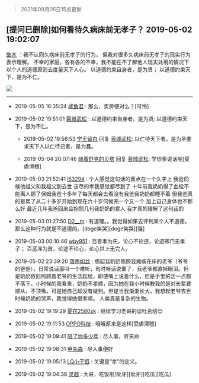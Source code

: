> 2021年09月05日15点更新
<link rel="stylesheet" href="https://cdn.jsdelivr.net/gh/taotie6/sampleJSON@main/css/photo_show.css">


 ## [提问已删除]如何看待久病床前无孝子？ 2019-05-02 19:02:07

 [㪚木](https://www.coolapk.com/feed/11531060?shareKey=YjNhNWE2YjVmYzA2NjEzMTc0YjU~) ：我不认同久病床前无孝子的行为，
但我对很多久病床前无孝子的现实行为表示理解。
不幸的家庭，各有各的不幸，我不能在不了解他人现实处境的情况下以个人的道德原则去度量天下人心。
以道德约束自身者，是为贤；
以道德约束天下，是为不仁。 

<div class="album">
<img class="img-item" src="https://image.coolapk.com/feed/2019/0414/11/1081091_1555213610_192@320x240.gif" />
</div>

 ------- 

- 2019-05-05 16:35:24 [咸鱼君](uid=573545) : 那么，卖房便对么？[可怜] 

- 2019-05-02 19:51:01 [蓉城武松](uid=2335991) : 以道德约束自身者，是为贤;
以道德约束天下，是为不仁。 

    - 2019-05-02 19:56:53 [宁王留白](uid=1128987) 回复 [蓉城武松](uid=2335991): 以仁待天下者，是为圣要求天下人以仁待己者，是为蠢。 

    - 2019-05-04 20:07:46 [骑着舒克的贝塔](uid=2236501) 回复 [蓉城武松](uid=2335991): 学你爹说话呢[受虐滑稽] 

- 2019-05-03 21:52:41 [l63294](uid=1257009) : 个人感觉这句话的重点在一个久字上
我爸伺候他祖父和我祖父到去世 该尽的孝我感觉都尽到了
十年前我奶奶得了血栓不能离人顾了保姆我爸十多年了每天都会去看没有我爸我奶奶都睡不着
但我爸真的是累了从二十多岁开始到现在六十岁伺候完一个又一个 加上自己身体也不那么好<!--break-->
最近几年我爸回来会抱怨几句我奶奶的累人
我才真的理解了这句话的 

- 2019-05-03 01:27:50 [D2__m](uid=1538419) : 有道理。。我觉得如果去评判某个人不道德，那么这种行为就是不道德的。[doge笑哭][doge笑哭][强] 

- 2019-05-03 00:10:46 [wby951](uid=237103) : 百善孝为先，论心不论迹，论迹寒门无孝子；
百恶淫为首，论迹不论心，论心世上无完人。 

- 2019-05-02 23:39:20 [落雨如丝](uid=171765) : 想起我奶奶照顾我瘫痪在床的老爷（爷爷的爸爸），日常说话那叫一个难听，有时候话说重了，我老爷都直掉眼泪。但是奶奶依旧照顾着老爷的生活起居，即便嘴上说着什么，但是手里的活一点都不落下。小时候的我看来，奶奶不孝顺，因为她在我小时候教我的是对长辈要顺从，不顶嘴，可是她自己却没有做到<!--break-->。但是当我渐渐长大，我想起老爷去世时候奶奶的哭声，我觉得她很孝顺。
人类真是复杂的生物。 

- 2019-05-02 19:19:29 [夏花2580zk](uid=858641) : 继续学习老哥的谈吐总结😊 

- 2019-05-02 19:11:53 [OPPO科技](uid=2281316) : 哦哦原来是这样[受虐滑稽] 

- 2019-05-02 19:09:41 [陪了你多少年](uid=1686973) : 尽人事，听天命 

- 2019-05-02 19:08:31 [甲先森](uid=863032) : 尽人事便好 

- 2019-05-02 19:05:13 [LQ小子恒](uid=1883966) : 关键是“孝”的定义。 

- 2019-05-02 19:04:38 [灵越](uid=1324630) : 大哥，吃饭啦[呲牙][呲牙][吃瓜][吃瓜] 

